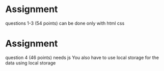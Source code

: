 # Assignment 
questions 1-3 (54 points)
can be done only with html css

# Assignment 
question 4 (46 points)
needs js
You also have to use local storage for the data using local storage

